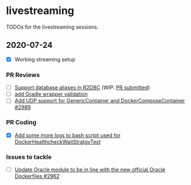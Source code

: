# livestreaming
TODOs for the livestreaming sessions.

## 2020-07-24

- [x] Working streaming setup

### PR Reviews
- [ ] [Support database aliases in R2DBC](https://github.com/testcontainers/testcontainers-java/pull/2599) (WIP: [PR submitted](https://github.com/testcontainers/testcontainers-java/pull/3019))
- [ ] [add Gradle wrapper validation](https://github.com/testcontainers/testcontainers-java/pull/3014)
- [ ] [Add UDP support for GenericContainer and DockerComposeContainer #2989
](https://github.com/testcontainers/testcontainers-java/pull/2989)

### PR Coding
- [x] [Add some more logs to bash script used for DockerHealthcheckWaitStratgyTest](https://github.com/testcontainers/testcontainers-java/pull/2988)

### Issues to tackle
- [ ] [Update Oracle module to be in line with the new official Oracle Dockerfiles #2962
](https://github.com/testcontainers/testcontainers-java/issues/2962)
